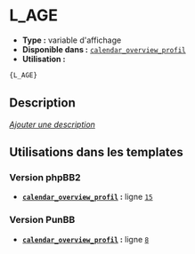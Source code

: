 # L_AGE
* __Type :__ variable d'affichage
* __Disponible dans :__ [`calendar_overview_profil`](../tpl/var/calendar_overview_profil.md#readme)
* __Utilisation :__

```html
{L_AGE}
```

## Description
[*Ajouter une description*](https://fa-tvars.appspot.com/var/L_AGE)

## Utilisations dans les templates

### Version phpBB2
* __[`calendar_overview_profil`](../tpl/var/calendar_overview_profil.md#readme) :__ ligne [`15`](../tpl/src/subsilver/calendar_overview_profil.tpl#L15)

### Version PunBB
* __[`calendar_overview_profil`](../tpl/var/calendar_overview_profil.md#readme) :__ ligne [`8`](../tpl/src/punbb/calendar_overview_profil.tpl#L8)